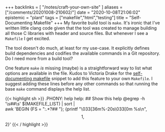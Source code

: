 +++
backlinks = [
    "/notes/craft-your-own-site"
]
aliases = ["/comments/20201008-210602/"]
date = "2020-10-08T21:06:02"
epistemic = "plant"
tags = ["makefile","html","testing"]
title = "Self-Documenting Makefile"
+++
My favorite build tool is `make`. It's ironic that I've written little clang code given that the tool was created to manage building all those C libraries with header and source files. But whenever I see a `Makefile` I get excited.

The tool doesn't do much, at least for my use-case. It explicitly defines build dependencies and codifies the available commands in a Git repository. Do I need more from a build tool?

One feature `make` _is_ missing (maybe) is a straightforward way to list what options are available in the file. Kudos to Victoria Drake for the [self-documenting makefile](https://victoria.dev/blog/how-to-create-a-self-documenting-makefile/) snippet to add this feature to your own `Makefile`. I suggest adding these lines before any other commands so that running the base `make` command displays the help list.

{{< highlight sh >}}
.PHONY: help
help: ## Show this help
    @egrep -h '\s##\s' $(MAKEFILE_LIST) | sort | \
    awk 'BEGIN {FS = ":.*?## "}; {printf "\033[36m%-20s\033[0m %s\n", $$1, $$2}'
{{< / highlight >}}
